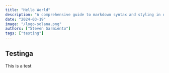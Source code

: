 ```yaml
---
title: "Hello World"
description: "A comprehensive guide to markdown syntax and styling in our blog"
date: "2024-03-19"
image: "/logo-solana.png"
authors: ["Steven Sarmiento"]
tags: ["testing"]
---
```


## Testinga

This is a test
